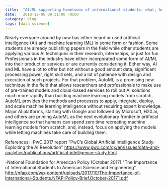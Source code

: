 ```yaml
---
title:  "AI/ML supporting hometowns of international students: what, how and why?"
date:   2018-12-06 09:31:00 -0500
category: blog
tags: [data science]
---
```


Nearly everyone around by now has either heard or used artificial intelligence (AI) and machine learning (ML) in some form or fashion. Some students are already publishing papers in the field while other students are applying various AI techniques in their research, internships, or just for fun. Professionals in the industry have either incorporated some form of AI/ML into their product or services or are currently considering it. Either way, AI and ML have a lot to offer but not without a good amount data, significant processing power, right skill sets, and a lot of patience with design and execution of such projects. For that problem, AutoML is a promising new technique in the field that allows researchers and professionals to make use of pre-trained models and cloud-based services to roll out AI solutions much more rapidly than building machine learning models from scratch. AutoML provides the methods and processes to apply, integrate, deploy, and scale machine learning intelligence without requiring expert knowledge. Major AI platforms, starting with Google and followed by Microsoft, H20.ai, and others are priming AutoML as the next evolutionary frontier in artificial intelligence so that humans can spend zero time recreating machine learning models from scratch, and, instead, focus on applying the models while letting machines take care of building them.

References:
-PwC 2017 report "PwC’s Global Artificial Intelligence Study: Exploiting the AI Revolution"  <https://www.pwc.com/gx/en/issues/data-and-analytics/publications/artificial-intelligence-study.html>

-National Foundation for American Policy (October 2017) "The Importance of International Students to American Science and Engineering" <http://nfap.com/wp-content/uploads/2017/10/The-Importance-of-International-Students.NFAP-Policy-Brief.October-20171.pdf>
